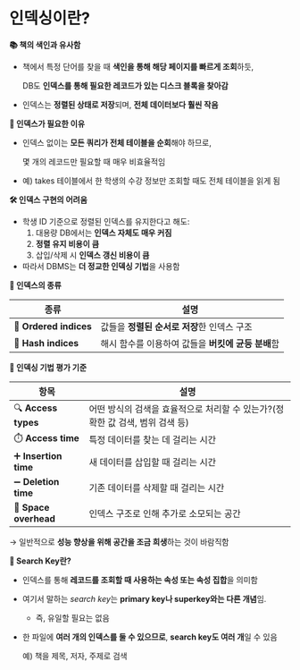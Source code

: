 # 인덱싱이란?

**📚 책의 색인과 유사함**

- 책에서 특정 단어를 찾을 때 **색인을 통해 해당 페이지를 빠르게 조회**하듯,
    
    DB도 **인덱스를 통해 필요한 레코드가 있는 디스크 블록을 찾아감**
    
- 인덱스는 **정렬된 상태로 저장**되며, **전체 데이터보다 훨씬 작음**

**📌 인덱스가 필요한 이유**

- 인덱스 없이는 **모든 쿼리가 전체 테이블을 순회**해야 하므로,
    
    몇 개의 레코드만 필요할 때 매우 비효율적임
    
- 예) takes 테이블에서 한 학생의 수강 정보만 조회할 때도 전체 테이블을 읽게 됨

**🛠️ 인덱스 구현의 어려움**

- 학생 ID 기준으로 정렬된 인덱스를 유지한다고 해도:
    1. 대용량 DB에서는 **인덱스 자체도 매우 커짐**
    2. **정렬 유지 비용이 큼**
    3. 삽입/삭제 시 **인덱스 갱신 비용이 큼**
- 따라서 DBMS는 **더 정교한 인덱싱 기법**을 사용함

**🧭 인덱스의 종류**

| **종류** | **설명** |
| --- | --- |
| 📐 **Ordered indices** | 값들을 **정렬된 순서로 저장**한 인덱스 구조 |
| 🧮 **Hash indices** | 해시 함수를 이용하여 값들을 **버킷에 균등 분배**함 |

**🧪 인덱싱 기법 평가 기준**

| **항목** | **설명** |
| --- | --- |
| 🔍 **Access types** | 어떤 방식의 검색을 효율적으로 처리할 수 있는가?(정확한 값 검색, 범위 검색 등) |
| ⏱️ **Access time** | 특정 데이터를 찾는 데 걸리는 시간 |
| ➕ **Insertion time** | 새 데이터를 삽입할 때 걸리는 시간 |
| ➖ **Deletion time** | 기존 데이터를 삭제할 때 걸리는 시간 |
| 💾 **Space overhead** | 인덱스 구조로 인해 추가로 소모되는 공간 |

→ 일반적으로 **성능 향상을 위해 공간을 조금 희생**하는 것이 바람직함

**🔑 Search Key란?**

- 인덱스를 통해 **레코드를 조회할 때 사용하는 속성 또는 속성 집합**을 의미함
- 여기서 말하는 *search key*는 **primary key나 superkey와는 다른 개념**임.
    - 즉, 유일할 필요는 없음
- 한 파일에 **여러 개의 인덱스를 둘 수 있으므로**, **search key도 여러 개**일 수 있음
    
    예) 책을 제목, 저자, 주제로 검색